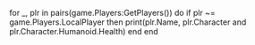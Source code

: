 for _, plr in pairs(game.Players:GetPlayers()) do
   if plr ~= game.Players.LocalPlayer then
      print(plr.Name, plr.Character and plr.Character.Humanoid.Health)
   end
end
